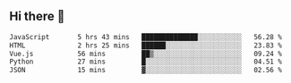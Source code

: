 ## Hi there 👋

<!--START_SECTION:waka-->

```txt
JavaScript       5 hrs 43 mins   ██████████████░░░░░░░░░░░   56.28 %
HTML             2 hrs 25 mins   ██████░░░░░░░░░░░░░░░░░░░   23.83 %
Vue.js           56 mins         ██▒░░░░░░░░░░░░░░░░░░░░░░   09.24 %
Python           27 mins         █░░░░░░░░░░░░░░░░░░░░░░░░   04.51 %
JSON             15 mins         ▓░░░░░░░░░░░░░░░░░░░░░░░░   02.56 %
```

<!--END_SECTION:waka-->

<!--
**taylor475/taylor475** is a ✨ _special_ ✨ repository because its `README.md` (this file) appears on your GitHub profile.

Here are some ideas to get you started:

- 🔭 I’m currently working on ...
- 🌱 I’m currently learning ...
- 👯 I’m looking to collaborate on ...
- 🤔 I’m looking for help with ...
- 💬 Ask me about ...
- 📫 How to reach me: ...
- 😄 Pronouns: ...
- ⚡ Fun fact: ...
-->
